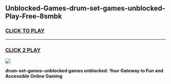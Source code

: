 
## Unblocked-Games-drum-set-games-unblocked-Play-Free-8smbk
<h3>
<a href="https://premium76.site?title=drum-set-games-unblocked&ref=18A1">CLICK TO PLAY</a></h3>
<hr>

<h3>
<a href="https://premium76.site?title=drum-set-games-unblocked&ref=18A1">CLICK 2 PLAY</a>
  
</h3>

<a href="https://premium76.site?title=drum-set-games-unblocked&ref=18A1"><img src="https://clearcache.store/games.png"></a>


**drum-set-games-unblocked games unblocked: Your Gateway to Fun and Accessible Online Gaming**
